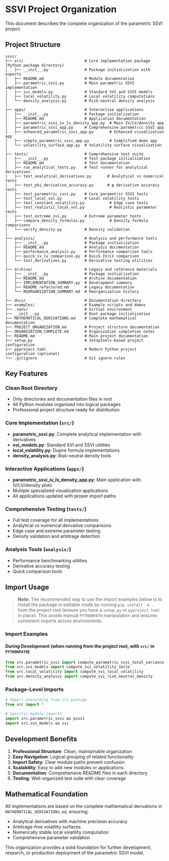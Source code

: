 # SSVI Project Organization

This document describes the complete organization of the parametric SSVI project.

## Project Structure

```
ssvi/
├── src/                           # Core implementation package (Python package directory)
│   ├── __init__.py                # Package initialization with exports
│   ├── README.md                  # Module documentation
│   ├── parametric_ssvi.py         # Main parametric SSVI implementation
│   ├── svi_models.py              # Standard SVI and SSVI models
│   ├── local_volatility.py        # Local volatility computations
│   └── density_analysis.py        # Risk-neutral density analysis
│
├── apps/                          # Interactive applications
│   ├── __init__.py                # Package initialization
│   ├── README.md                  # Application documentation
│   ├── parametric_ssvi_iv_lv_density_app.py  # Main IV/LV/density app
│   ├── parametric_ssvi_app.py     # Comprehensive parametric SSVI app
│   ├── enhanced_parametric_ssvi_app.py       # Enhanced visualization app
│   ├── simple_parametric_ssvi_app.py         # Simplified demo app
│   └── volatility_surface_app.py  # Volatility surface visualization
│
├── tests/                         # Comprehensive test suite
│   ├── __init__.py                # Test package initialization
│   ├── README.md                  # Test documentation
│   ├── run_analytical_tests.py    # Test runner for analytical derivatives
│   ├── test_analytical_derivatives.py       # Analytical vs numerical tests
│   ├── test_phi_derivative_accuracy.py      # φ derivative accuracy tests
│   ├── test_parametric_ssvi.py    # Core parametric SSVI tests
│   ├── test_local_vol.py          # Local volatility tests
│   ├── test_constant_volatility.py           # Edge case tests
│   ├── test_realistic_local_vol.py           # Realistic parameter tests
│   ├── test_extreme_svi.py        # Extreme parameter tests
│   ├── compare_density_formulas.py           # Density formula comparisons
│   └── verify_density.py          # Density validation
│
├── analysis/                      # Analysis and performance tools
│   ├── __init__.py                # Package initialization
│   ├── README.md                  # Analysis documentation
│   ├── performance_analysis.py    # Performance comparison tools
│   ├── quick_iv_lv_comparison.py  # Quick IV/LV comparison
│   └── test_derivatives.py        # Derivative testing utilities
│
├── archive/                       # Legacy and reference materials
│   ├── __init__.py                # Package initialization
│   ├── README.md                  # Archive documentation
│   ├── IMPLEMENTATION_SUMMARY.py  # Development summary
│   ├── README_refactored.md       # Legacy documentation
│   └── REORGANIZATION_SUMMARY.md  # Reorganization history
│
├── docs/                          # Documentation directory
├── examples/                      # Example scripts and demos
├── .venv/                         # Virtual environment
├── __init__.py                    # Root package initialization
├── MATHEMATICAL_DERIVATIONS.md    # Complete mathematical documentation
├── PROJECT_ORGANIZATION.md        # Project structure documentation
├── ORGANIZATION_COMPLETE.md       # Organization completion notes
├── README.md                      # Main project documentation
├── setup.py                       # Setuptools-based project configuration
├── pyproject.toml                 # Modern Python project configuration (optional)
└── .gitignore                     # Git ignore rules
```

## Key Features

### Clean Root Directory
- Only directories and documentation files in root
- All Python modules organized into logical packages
- Professional project structure ready for distribution

### Core Implementation (`src/`)
- **parametric_ssvi.py**: Complete analytical implementation with derivatives
- **svi_models.py**: Standard SVI and SSVI utilities
- **local_volatility.py**: Dupire formula implementations
- **density_analysis.py**: Risk-neutral density tools

### Interactive Applications (`apps/`)
- **parametric_ssvi_iv_lv_density_app.py**: Main application with IV/LV/density plots
- Multiple specialized visualization applications
- All applications updated with proper import paths

### Comprehensive Testing (`tests/`)
- Full test coverage for all implementations
- Analytical vs numerical derivative comparisons
- Edge case and extreme parameter testing
- Density validation and arbitrage detection

### Analysis Tools (`analysis/`)
- Performance benchmarking utilities
- Derivative accuracy testing
- Quick comparison tools

## Import Usage

> **Note:** The recommended way to use the import examples below is to install the package in editable mode by running `pip install -e .` from the project root (ensure you have a `setup.py` or `pyproject.toml` in place). This avoids manual `PYTHONPATH` manipulation and ensures consistent imports across environments.

### Import Examples

#### During Development (when running from the project root, with `src/` in `PYTHONPATH`)
```python
from src.parametric_ssvi import compute_parametric_ssvi_total_variance
from src.svi_models import compute_svi_volatility_smile
from src.local_volatility import compute_svi_local_volatility
from src.density_analysis import compute_svi_risk_neutral_density
```

### Package-Level Imports
```python
# Import everything from src package
from src import *

# Specific module imports
import src.parametric_ssvi as pssvi
import src.svi_models as svi
```

## Development Benefits

1. **Professional Structure**: Clean, maintainable organization
2. **Easy Navigation**: Logical grouping of related functionality
3. **Import Safety**: Clear module paths prevent confusion
4. **Scalability**: Easy to add new modules or applications
5. **Documentation**: Comprehensive README files in each directory
6. **Testing**: Well-organized test suite with clear coverage

## Mathematical Foundation

All implementations are based on the complete mathematical derivations in `MATHEMATICAL_DERIVATIONS.md`, ensuring:
- Analytical derivatives with machine precision accuracy
- Arbitrage-free volatility surfaces
- Numerically stable local volatility computation
- Comprehensive parameter validation

This organization provides a solid foundation for further development, research, or production deployment of the parametric SSVI model.
